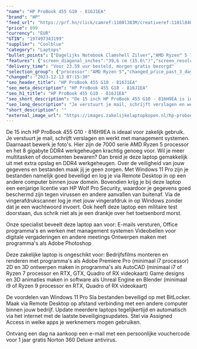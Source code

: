 ```yaml
---
"name": "HP ProBook 455 G10 - 816J1EA"
"brand": "HP"
"feed_url": "https://prf.hn/click/camref:1100l383M/creativeref:1101l84031/destination:https%3A%2F%2Fwww.coolblue.nl%2Fproduct%2F932979"
"price": 899
"currency": "EUR"
"GTIN": "197497343199"
"supplier": "Coolblue"
"category": "Laptops"
"bullet_points": ["Dagelijks Notebook Clamshell Zilver","AMD Ryzen™ 5 7530U 2 GHz","39,6 cm (15.6\") Full HD 1920 x 1080 Pixels IPS LED backlight 16:9","16 GB DDR4-SDRAM 3200 MHz 1 x 16 GB","512 GB SSD","AMD Radeon Graphics","Wi-Fi 6E (802.11ax) Ethernet LAN 10,1000,100 Mbit/s Bluetooth 5.3","Lithium-Ion (Li-Ion) 51 Wh 65 W","Windows 11 Pro"]
"features": {"screen_diagonal_inches":"39,6 cm (15.6\")","screen_resolution":"1920 x 1080 Pixels","processor_family":"AMD Ryzen™ 5","memory_size":"16 GB","memory_type":"DDR4-SDRAM","total_storage_space":"512 GB","operating_system":"Windows 11 Pro","battery_capacity":"51 Wh","width":"359,4 mm","depth":"233,9 mm","height":"19,9 mm","weight":"1,74 kg"}
"delivery_time": "Voor 23.59 uur besteld, morgen gratis bezorgd"
"selection_group": {"processor":"AMD Ryzen 5","changed_price_past_3_days":false,"product_family":"ProBook"}
"changed": "2023-12-13 07:15:30"
"seo_header_title": "HP ProBook 455 G10 - 816J1EA"
"seo_meta_description": "HP ProBook 455 G10 - 816J1EA"
"seo_h1_title": "HP ProBook 455 G10 - 816J1EA"
"seo_short_description": "De 15 inch HP ProBook 455 G10 - 816H9EA is ideaal voor zakelijk gebruik."
"seo_long_description": "Je verstuurt je mail, schrijft verslagen en werkt met management systemen. Daarnaast bewerk je foto's. Hier zijn de 7000 serie AMD Ryzen 5 processor en het 8 gigabyte DDR4 werkgeheugen krachtig genoeg voor. Wil je meer multitasken of documenten bewaren? Dan breid je deze laptop gemakkelijk uit met extra opslag en DDR4 werkgeheugen. Over de veiligheid van jouw gegevens en bestanden maak jij je geen zorgen. Met Windows 11 Pro zijn je bestanden namelijk goed beveiligd en log je via Remote Desktop in op een andere computer binnen jouw domein. Bovendien krijg je bij deze laptop een eenjarige licentie van HP Wolf Pro Security, waardoor je gegevens goed beschermd zijn tegen virussen en andere aanvallen van buitenaf. Via de vingerafdrukscanner log je met jouw vingerafdruk in op Windows zonder dat je een wachtwoord invoert. Ook heeft deze laptop een militaire test doorstaan, dus schrik niet als je een drankje over het toetsenbord morst. \r\n\r\nOnze specialist beveelt deze laptop aan voor:\r\nE-mails versturen, Office programma's en werken met management systemen\r\nVideobellen voor digitale vergaderingen en andere meetings\r\nOntwerpen maken met programma's als Adobe Photoshop\r\n\r\n\r\nDeze zakelijke laptop is ongeschikt voor:\r\nBedrijfsfilms monteren en renderen met programma's als Adobe Premiere Pro (minimaal i7 processor)\r\n2D en 3D ontwerpen maken in programma's als AutoCAD (minimaal i7 of Ryzen 7 processor en RTX, GTX, Quadro of RX videokaart)\r\nGame designs en 3D animaties maken in software als Unreal Engine en Blender (minimaal i9 of Ryzen 9 processor en RTX, Quadro of RX videokaart)\r\n\r\n\r\nDe voordelen van Windows 11 Pro\r\nSla bestanden beveiligd op met BitLocker. \r\nMaak via Remote Desktop op afstand verbinding met een andere computer binnen jouw bedrijf. \r\nUpdate meerdere laptops tegelijkertijd en automatisch via het internet met de laatste beveiligingsupdates. \r\nStel via Assigned Access in welke apps je werknemers mogen gebruiken. \r\n\r\n \r\nOntvang een dag na aankoop een e-mail met een persoonlijke vouchercode voor 1 jaar gratis Norton 360 Deluxe antivirus."
"short_description": ""
"external_image_url": "https://images.zakelijkelaptopkopen.nl/hp-probook-455-g10-816j1ea.webp"
---
```


De 15 inch HP ProBook 455 G10 - 816H9EA is ideaal voor zakelijk gebruik. Je verstuurt je mail, schrijft verslagen en werkt met management systemen. Daarnaast bewerk je foto's. Hier zijn de 7000 serie AMD Ryzen 5 processor en het 8 gigabyte DDR4 werkgeheugen krachtig genoeg voor. Wil je meer multitasken of documenten bewaren? Dan breid je deze laptop gemakkelijk uit met extra opslag en DDR4 werkgeheugen. Over de veiligheid van jouw gegevens en bestanden maak jij je geen zorgen. Met Windows 11 Pro zijn je bestanden namelijk goed beveiligd en log je via Remote Desktop in op een andere computer binnen jouw domein. Bovendien krijg je bij deze laptop een eenjarige licentie van HP Wolf Pro Security, waardoor je gegevens goed beschermd zijn tegen virussen en andere aanvallen van buitenaf. Via de vingerafdrukscanner log je met jouw vingerafdruk in op Windows zonder dat je een wachtwoord invoert. Ook heeft deze laptop een militaire test doorstaan, dus schrik niet als je een drankje over het toetsenbord morst.

Onze specialist beveelt deze laptop aan voor:
E-mails versturen, Office programma's en werken met management systemen
Videobellen voor digitale vergaderingen en andere meetings
Ontwerpen maken met programma's als Adobe Photoshop


Deze zakelijke laptop is ongeschikt voor:
Bedrijfsfilms monteren en renderen met programma's als Adobe Premiere Pro (minimaal i7 processor)
2D en 3D ontwerpen maken in programma's als AutoCAD (minimaal i7 of Ryzen 7 processor en RTX, GTX, Quadro of RX videokaart)
Game designs en 3D animaties maken in software als Unreal Engine en Blender (minimaal i9 of Ryzen 9 processor en RTX, Quadro of RX videokaart)


De voordelen van Windows 11 Pro
Sla bestanden beveiligd op met BitLocker.
Maak via Remote Desktop op afstand verbinding met een andere computer binnen jouw bedrijf.
Update meerdere laptops tegelijkertijd en automatisch via het internet met de laatste beveiligingsupdates.
Stel via Assigned Access in welke apps je werknemers mogen gebruiken.

 
Ontvang een dag na aankoop een e-mail met een persoonlijke vouchercode voor 1 jaar gratis Norton 360 Deluxe antivirus.